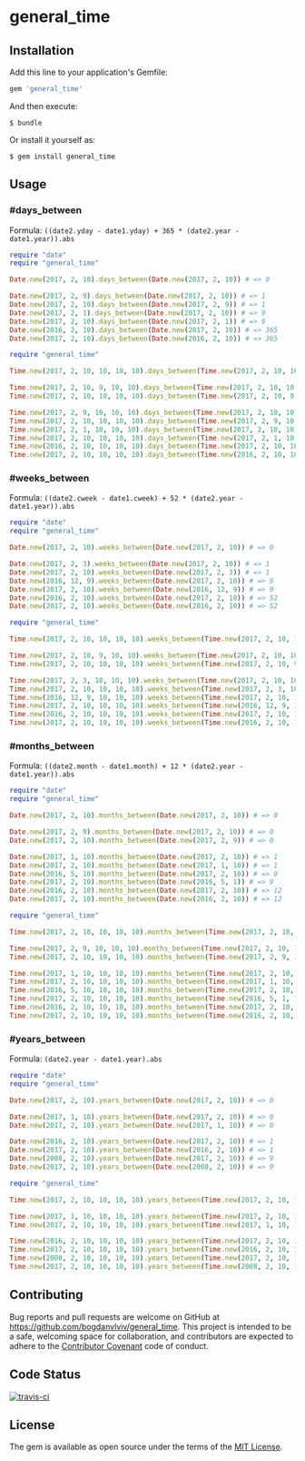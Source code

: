 # general_time

## Installation

Add this line to your application's Gemfile:

```ruby
gem 'general_time'
```

And then execute:

    $ bundle

Or install it yourself as:

    $ gem install general_time

## Usage

### #days_between

Formula: `((date2.yday - date1.yday) + 365 * (date2.year - date1.year)).abs`

```ruby
require "date"
require "general_time"

Date.new(2017, 2, 10).days_between(Date.new(2017, 2, 10)) # => 0

Date.new(2017, 2, 9).days_between(Date.new(2017, 2, 10)) # => 1
Date.new(2017, 2, 10).days_between(Date.new(2017, 2, 9)) # => 1
Date.new(2017, 2, 1).days_between(Date.new(2017, 2, 10)) # => 9
Date.new(2017, 2, 10).days_between(Date.new(2017, 2, 1)) # => 9
Date.new(2016, 2, 10).days_between(Date.new(2017, 2, 10)) # => 365
Date.new(2017, 2, 10).days_between(Date.new(2016, 2, 10)) # => 365
```

```ruby
require "general_time"

Time.new(2017, 2, 10, 10, 10, 10).days_between(Time.new(2017, 2, 10, 10, 10, 10)) # => 0

Time.new(2017, 2, 10, 9, 10, 10).days_between(Time.new(2017, 2, 10, 10, 10, 10)) # => 0
Time.new(2017, 2, 10, 10, 10, 10).days_between(Time.new(2017, 2, 10, 9, 10, 10)) # => 0

Time.new(2017, 2, 9, 10, 10, 10).days_between(Time.new(2017, 2, 10, 10, 10, 10)) # => 1
Time.new(2017, 2, 10, 10, 10, 10).days_between(Time.new(2017, 2, 9, 10, 10, 10)) # => 1
Time.new(2017, 2, 1, 10, 10, 10).days_between(Time.new(2017, 2, 10, 10, 10, 10)) # => 9
Time.new(2017, 2, 10, 10, 10, 10).days_between(Time.new(2017, 2, 1, 10, 10, 10)) # => 9
Time.new(2016, 2, 10, 10, 10, 10).days_between(Time.new(2017, 2, 10, 10, 10, 10)) # => 365
Time.new(2017, 2, 10, 10, 10, 10).days_between(Time.new(2016, 2, 10, 10, 10, 10)) # => 365
```

### #weeks_between

Formula: `((date2.cweek - date1.cweek) + 52 * (date2.year - date1.year)).abs`

```ruby
require "date"
require "general_time"

Date.new(2017, 2, 10).weeks_between(Date.new(2017, 2, 10)) # => 0

Date.new(2017, 2, 3).weeks_between(Date.new(2017, 2, 10)) # => 1
Date.new(2017, 2, 10).weeks_between(Date.new(2017, 2, 3)) # => 1
Date.new(2016, 12, 9).weeks_between(Date.new(2017, 2, 10)) # => 9
Date.new(2017, 2, 10).weeks_between(Date.new(2016, 12, 9)) # => 9
Date.new(2016, 2, 10).weeks_between(Date.new(2017, 2, 10)) # => 52
Date.new(2017, 2, 10).weeks_between(Date.new(2016, 2, 10)) # => 52
```

```ruby
require "general_time"

Time.new(2017, 2, 10, 10, 10, 10).weeks_between(Time.new(2017, 2, 10, 10, 10, 10)) # => 0

Time.new(2017, 2, 10, 9, 10, 10).weeks_between(Time.new(2017, 2, 10, 10, 10, 10)) # => 0
Time.new(2017, 2, 10, 10, 10, 10).weeks_between(Time.new(2017, 2, 10, 9, 10, 10)) # => 0

Time.new(2017, 2, 3, 10, 10, 10).weeks_between(Time.new(2017, 2, 10, 10, 10, 10)) # => 1
Time.new(2017, 2, 10, 10, 10, 10).weeks_between(Time.new(2017, 2, 3, 10, 10, 10)) # => 1
Time.new(2016, 12, 9, 10, 10, 10).weeks_between(Time.new(2017, 2, 10, 10, 10, 10)) # => 9
Time.new(2017, 2, 10, 10, 10, 10).weeks_between(Time.new(2016, 12, 9, 10, 10, 10)) # => 9
Time.new(2016, 2, 10, 10, 10, 10).weeks_between(Time.new(2017, 2, 10, 10, 10, 10)) # => 52
Time.new(2017, 2, 10, 10, 10, 10).weeks_between(Time.new(2016, 2, 10, 10, 10, 10)) # => 52
```

### #months_between

Formula: `((date2.month - date1.month) + 12 * (date2.year - date1.year)).abs`

```ruby
require "date"
require "general_time"

Date.new(2017, 2, 10).months_between(Date.new(2017, 2, 10)) # => 0

Date.new(2017, 2, 9).months_between(Date.new(2017, 2, 10)) # => 0
Date.new(2017, 2, 10).months_between(Date.new(2017, 2, 9)) # => 0

Date.new(2017, 1, 10).months_between(Date.new(2017, 2, 10)) # => 1
Date.new(2017, 2, 10).months_between(Date.new(2017, 1, 10)) # => 1
Date.new(2016, 5, 10).months_between(Date.new(2017, 2, 10)) # => 9
Date.new(2017, 2, 10).months_between(Date.new(2016, 5, 1)) # => 9
Date.new(2016, 2, 10).months_between(Date.new(2017, 2, 10)) # => 12
Date.new(2017, 2, 10).months_between(Date.new(2016, 2, 10)) # => 12
```

```ruby
require "general_time"

Time.new(2017, 2, 10, 10, 10, 10).months_between(Time.new(2017, 2, 10, 10, 10, 10)) # => 0

Time.new(2017, 2, 9, 10, 10, 10).months_between(Time.new(2017, 2, 10, 10, 10, 10)) # => 0
Time.new(2017, 2, 10, 10, 10, 10).months_between(Time.new(2017, 2, 9, 10, 10, 10)) # => 0

Time.new(2017, 1, 10, 10, 10, 10).months_between(Time.new(2017, 2, 10, 10, 10, 10)) # => 1
Time.new(2017, 2, 10, 10, 10, 10).months_between(Time.new(2017, 1, 10, 10, 10, 10)) # => 1
Time.new(2016, 5, 10, 10, 10, 10).months_between(Time.new(2017, 2, 10, 10, 10, 10)) # => 9
Time.new(2017, 2, 10, 10, 10, 10).months_between(Time.new(2016, 5, 1, 10, 10, 10)) # => 9
Time.new(2016, 2, 10, 10, 10, 10).months_between(Time.new(2017, 2, 10, 10, 10, 10)) # => 12
Time.new(2017, 2, 10, 10, 10, 10).months_between(Time.new(2016, 2, 10, 10, 10, 10)) # => 12
```

### #years_between

Formula: `(date2.year - date1.year).abs`

```ruby
require "date"
require "general_time"

Date.new(2017, 2, 10).years_between(Date.new(2017, 2, 10)) # => 0

Date.new(2017, 1, 10).years_between(Date.new(2017, 2, 10)) # => 0
Date.new(2017, 2, 10).years_between(Date.new(2017, 1, 10)) # => 0

Date.new(2016, 2, 10).years_between(Date.new(2017, 2, 10)) # => 1
Date.new(2017, 2, 10).years_between(Date.new(2016, 2, 10)) # => 1
Date.new(2008, 2, 10).years_between(Date.new(2017, 2, 10)) # => 9
Date.new(2017, 2, 10).years_between(Date.new(2008, 2, 10)) # => 9
```

```ruby
require "general_time"

Time.new(2017, 2, 10, 10, 10, 10).years_between(Time.new(2017, 2, 10, 10, 10, 10)) # => 0

Time.new(2017, 1, 10, 10, 10, 10).years_between(Time.new(2017, 2, 10, 10, 10, 10)) # => 0
Time.new(2017, 2, 10, 10, 10, 10).years_between(Time.new(2017, 1, 10, 10, 10, 10)) # => 0

Time.new(2016, 2, 10, 10, 10, 10).years_between(Time.new(2017, 2, 10, 10, 10, 10)) # => 1
Time.new(2017, 2, 10, 10, 10, 10).years_between(Time.new(2016, 2, 10, 10, 10, 10)) # => 1
Time.new(2008, 2, 10, 10, 10, 10).years_between(Time.new(2017, 2, 10, 10, 10, 10)) # => 9
Time.new(2017, 2, 10, 10, 10, 10).years_between(Time.new(2008, 2, 10, 10, 10, 10)) # => 9
```

## Contributing

Bug reports and pull requests are welcome on GitHub at https://github.com/bogdanvlviv/general_time. This project is intended to be a safe, welcoming space for collaboration, and contributors are expected to adhere to the [Contributor Covenant](http://contributor-covenant.org) code of conduct.

## Code Status

[![travis-ci](https://api.travis-ci.org/bogdanvlviv/general_time.svg?branch=master)](https://travis-ci.org/bogdanvlviv/general_time)

## License

The gem is available as open source under the terms of the [MIT License](http://opensource.org/licenses/MIT).
